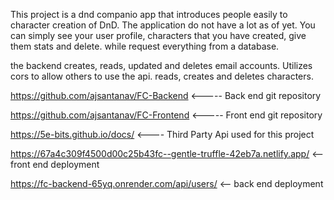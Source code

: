 This project is a dnd companio app that introduces people easily to character creation of DnD.
The application do not have a lot as of yet.
You can simply see your user profile, characters that you have created, give them stats and delete. while request everything from a database.

the backend creates, reads, updated and deletes email accounts.
Utilizes cors to allow others to use the api.
reads, creates and deletes characters.

https://github.com/ajsantanav/FC-Backend <----- Back end git repository

https://github.com/ajsantanav/FC-Frontend <----- Front end git repository

https://5e-bits.github.io/docs/ <---- Third Party Api used for this project

https://67a4c309f4500d00c25b43fc--gentle-truffle-42eb7a.netlify.app/ <-- front end deployment

https://fc-backend-65yq.onrender.com/api/users/ <-- back end deployment